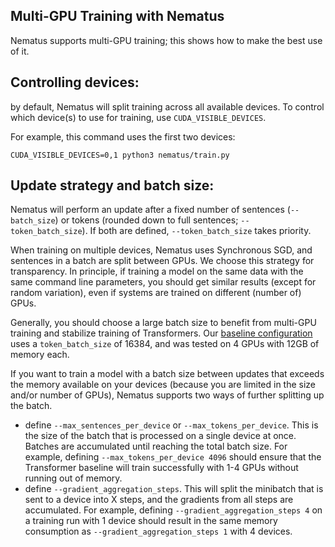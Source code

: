 Multi-GPU Training with Nematus
-------------------------------

Nematus supports multi-GPU training; this shows how to make the best use of it.

Controlling devices:
--------------------

by default, Nematus will split training across all available devices.
To control which device(s) to use for training, use `CUDA_VISIBLE_DEVICES`.

For example, this command uses the first two devices:

```
CUDA_VISIBLE_DEVICES=0,1 python3 nematus/train.py
```

Update strategy and batch size:
-------------------------------

Nematus will perform an update after a fixed number of sentences (`--batch_size`) or tokens (rounded down to full sentences; `--token_batch_size`). If both are defined, `--token_batch_size` takes priority.

When training on multiple devices, Nematus uses Synchronous SGD, and sentences in a batch are split between GPUs.
We choose this strategy for transparency. In principle, if training a model on the same data with the same command line parameters,
you should get similar results (except for random variation), even if systems are trained on different (number of) GPUs.

Generally, you should choose a large batch size to benefit from multi-GPU training and stabilize training of Transformers.
Our [baseline configuration](https://github.com/EdinburghNLP/wmt17-transformer-scripts/blob/master/training/scripts/train.sh) uses a `token_batch_size` of 16384,
and was tested on 4 GPUs with 12GB of memory each.

If you want to train a model with a batch size between updates that exceeds the memory available on your devices (because you are limited in the size and/or number of GPUs),
Nematus supports two ways of further splitting up the batch.

 - define `--max_sentences_per_device` or `--max_tokens_per_device`. This is the size of the batch that is processed on a single device at once. Batches are accumulated until reaching the total batch size. For example, defining `--max_tokens_per_device 4096` should ensure that the Transformer baseline will train successfully with 1-4 GPUs without running out of memory.
 - define `--gradient_aggregation_steps`. This will split the minibatch that is sent to a device into X steps, and the gradients from all steps are accumulated. For example, defining `--gradient_aggregation_steps 4` on a training run with 1 device should result in the same memory consumption as `--gradient_aggregation_steps 1` with 4 devices.
